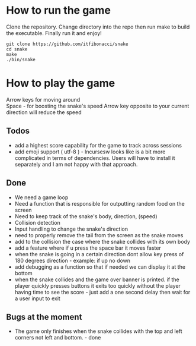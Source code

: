 # How to run the game
Clone the repository. Change directory into the repo then run make to build the executable. Finally run it and enjoy!
```
git clone https://github.com/itfibonacci/snake
cd snake
make
./bin/snake
```

# How to play the game
Arrow keys for moving around\
Space - for boosting the snake's speed
Arrow key opposite to your current direction will reduce the speed

## Todos
- add a highest score capability for the game to track across sessions
- add emoji support ( utf-8 ) - lncursesw looks like is a bit more complicated in terms of dependencies. Users will have to install it separately and I am not happy with that approach.

## Done
- We need a game loop
- Need a function that is responsible for outputting random food on the screen
- Need to keep track of the snake's body, direction, (speed)
- Collision detection
- Input handling to change the snake's direction
- need to properly remove the tail from the screen as the snake moves
- add to the collision the case where the snake collides with its own body
- add a feature where if u press the space bar it moves faster
- when the snake is going in a certain direction dont allow key press of 180 degrees direction - example: if up no down
- add debugging as a function so that if needed we can display it at the bottom
- when the snake collides and the game over banner is printed. if the player quickly presses buttons it exits too quickly without the player having time to see the score - just add a one second delay then wait for a user input to exit

## Bugs at the moment
- The game only finishes when the snake collides with the top and left corners not left and bottom. - done
